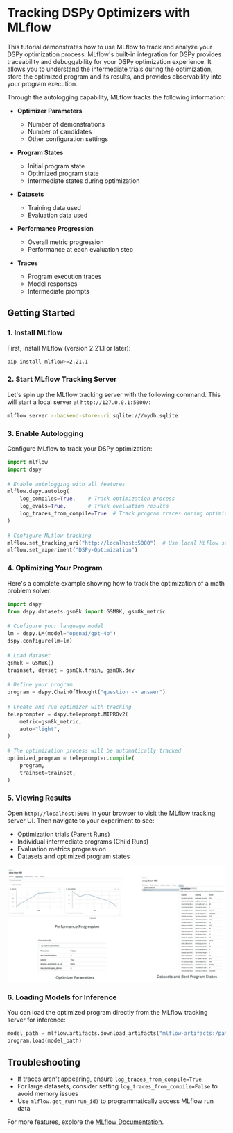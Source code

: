 # Tracking DSPy Optimizers with MLflow

This tutorial demonstrates how to use MLflow to track and analyze your DSPy optimization process. MLflow's built-in integration for DSPy provides traceability and debuggability for your DSPy optimization experience. It allows you to understand the intermediate trials during the optimization, store the optimized program and its results, and provides observability into your program execution.

Through the autologging capability, MLflow tracks the following information:

* **Optimizer Parameters**
    * Number of demonstrations
    * Number of candidates
    * Other configuration settings

* **Program States**
    * Initial program state
    * Optimized program state
    * Intermediate states during optimization

* **Datasets**
    * Training data used
    * Evaluation data used

* **Performance Progression**
    * Overall metric progression
    * Performance at each evaluation step

* **Traces**
    * Program execution traces
    * Model responses
    * Intermediate prompts

## Getting Started

### 1. Install MLflow
First, install MLflow (version 2.21.1 or later):

```bash
pip install mlflow>=2.21.1
```

### 2. Start MLflow Tracking Server

Let's spin up the MLflow tracking server with the following command. This will start a local server at `http://127.0.0.1:5000/`:

```bash
mlflow server --backend-store-uri sqlite:///mydb.sqlite
```

### 3. Enable Autologging

Configure MLflow to track your DSPy optimization:

```python
import mlflow
import dspy

# Enable autologging with all features
mlflow.dspy.autolog(
    log_compiles=True,    # Track optimization process
    log_evals=True,       # Track evaluation results
    log_traces_from_compile=True  # Track program traces during optimization
)

# Configure MLflow tracking
mlflow.set_tracking_uri("http://localhost:5000")  # Use local MLflow server
mlflow.set_experiment("DSPy-Optimization")
```

### 4. Optimizing Your Program

Here's a complete example showing how to track the optimization of a math problem solver:

```python
import dspy
from dspy.datasets.gsm8k import GSM8K, gsm8k_metric

# Configure your language model
lm = dspy.LM(model="openai/gpt-4o")
dspy.configure(lm=lm)

# Load dataset
gsm8k = GSM8K()
trainset, devset = gsm8k.train, gsm8k.dev

# Define your program
program = dspy.ChainOfThought("question -> answer")

# Create and run optimizer with tracking
teleprompter = dspy.teleprompt.MIPROv2(
    metric=gsm8k_metric,
    auto="light",
)

# The optimization process will be automatically tracked
optimized_program = teleprompter.compile(
    program,
    trainset=trainset,
)
```

### 5. Viewing Results
Open `http://localhost:5000` in your browser to visit the MLflow tracking server UI. Then navigate to your experiment to see:

- Optimization trials (Parent Runs)
- Individual intermediate programs (Child Runs)
- Evaluation metrics progression
- Datasets and optimized program states

![DSPy Optimiser Tracking](./child_run.png)

### 6. Loading Models for Inference
You can load the optimized program directly from the MLflow tracking server for inference:

```python
model_path = mlflow.artifacts.download_artifacts("mlflow-artifacts:/path/to/best_model.json")
program.load(model_path)
```

## Troubleshooting

- If traces aren't appearing, ensure `log_traces_from_compile=True`
- For large datasets, consider setting `log_traces_from_compile=False` to avoid memory issues
- Use `mlflow.get_run(run_id)` to programmatically access MLflow run data

For more features, explore the [MLflow Documentation](https://mlflow.org/docs/latest/llms/dspy).
